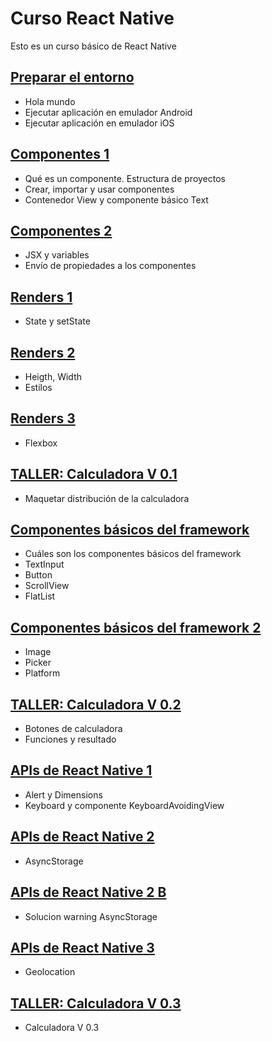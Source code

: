 # Curso React Native
Esto es un curso básico de React Native
## [Preparar el entorno](https://github.com/zariweyo/curso-react-native/tree/hola_mundo)
* Hola mundo
* Ejecutar aplicación en emulador Android
* Ejecutar aplicación en emulador iOS
## [Componentes 1](https://github.com/zariweyo/curso-react-native/tree/componentes-1)
* Qué es un componente. Estructura de proyectos
* Crear, importar y usar componentes
* Contenedor View y componente básico Text
## [Componentes 2](https://github.com/zariweyo/curso-react-native/tree/propiedades)
* JSX y variables
* Envío de propiedades a los componentes
## [Renders 1](https://github.com/zariweyo/curso-react-native/tree/renders)
* State y setState
## [Renders 2](https://github.com/zariweyo/curso-react-native/tree/renders-2)
* Heigth, Width
* Estilos
## [Renders 3](https://github.com/zariweyo/curso-react-native/tree/renders-3)
* Flexbox
## [TALLER: Calculadora V 0.1](https://github.com/zariweyo/curso-react-native/tree/calculadora-1)
* Maquetar distribución de la calculadora
## [Componentes básicos del framework](https://github.com/zariweyo/curso-react-native/tree/componentes-basicos)
* Cuáles son los componentes básicos del framework
* TextInput
* Button
* ScrollView
* FlatList
## [Componentes básicos del framework 2](https://github.com/zariweyo/curso-react-native/tree/componentes-basicos-2)
* Image 
* Picker
* Platform
## [TALLER: Calculadora V 0.2](https://github.com/zariweyo/curso-react-native/tree/calculadora-2)
* Botones de calculadora
* Funciones y resultado
## [APIs de React Native 1](https://github.com/zariweyo/curso-react-native/tree/apis)
* Alert y Dimensions
* Keyboard y componente KeyboardAvoidingView
## [APIs de React Native 2](https://github.com/zariweyo/curso-react-native/tree/apis-2)
* AsyncStorage
## [APIs de React Native 2 B](https://github.com/zariweyo/curso-react-native/tree/apis-2-sol-asyncstorage)
* Solucion warning AsyncStorage
## [APIs de React Native 3](https://github.com/zariweyo/curso-react-native/tree/apis-3)
* Geolocation
## [TALLER: Calculadora V 0.3](https://github.com/zariweyo/curso-react-native/tree/calculadora-3)
* Calculadora V 0.3
